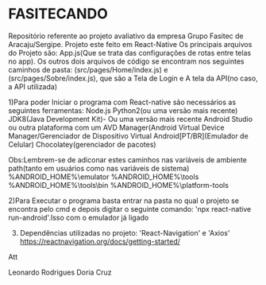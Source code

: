 # FASITECANDO
Repositório referente ao projeto avaliativo da empresa Grupo Fasitec de Aracaju/Sergipe. Projeto este feito em React-Native
Os principais arquivos do Projeto são: App.js(Que se trata das configurações de rotas entre telas no app).
Os outros dois arquivos de código se encontram nos seguintes caminhos de pasta: (src/pages/Home/index.js) e (src/pages/Sobre/index.js), que são a Tela de Login e A tela da API(no caso,
a API utilizada)

1)Para poder Iniciar o programa com React-native são necessários as seguintes ferramentas:
Node.js
Python2(ou uma versão mais recente)
JDK8(Java Development Kit)- Ou uma versão mais recente
Android Studio ou outra plataforma com um AVD Manager(Android Virtual Device Manager/Gerenciador de Dispositivo Virtual Android[PT/BR](Emulador de Celular)
Chocolatey(gerenciador de pacotes)

Obs:Lembrem-se de adiconar estes caminhos nas variáveis de ambiente path(tanto em usuários como nas variáveis de sistema)
%ANDROID_HOME%\emulator
%ANDROID_HOME%\tools
%ANDROID_HOME%\tools\bin
%ANDROID_HOME%\platform-tools


2)Para Executar o programa basta entrar na pasta no qual o projeto se encontra pelo cmd e depois digitar o seguinte comando:
'npx react-native run-android'.Isso com o emulador já ligado


3) Dependências utilizadas no projeto:
'React-Navigation' e 'Axios'
https://reactnavigation.org/docs/getting-started/


Att

Leonardo Rodrigues Doria Cruz
